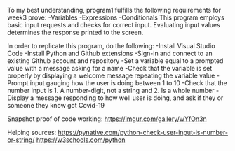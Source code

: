 To my best understanding, program1 fulfills the following requirements for week3 prove:
    -Variables
    -Expressions
    -Conditionals
This program employs basic input requests and checks for correct input. Evaluating input values determines the response printed to the screen. 

In order to replicate this program, do the following: 
    -Install Visual Studio Code
    -Install Python and Github extensions
    -Sign-in and connect to an existing Github account and repository
    -Set a variable equal to a prompted value with a message asking for a name
    -Check that the variable is set properly by displaying a welcome message repeating the variable value
    -Prompt input gauging how the user is doing between 1 to 10
    -Check that the number input is 1. A number-digit, not a string and 2. Is a whole number
    -Display a message responding to how well user is doing, and ask if they or someone they know got Covid-19


Snapshot proof of code working: https://imgur.com/gallery/wYfOn3n

Helping sources: 
https://pynative.com/python-check-user-input-is-number-or-string/
https://w3schools.com/python